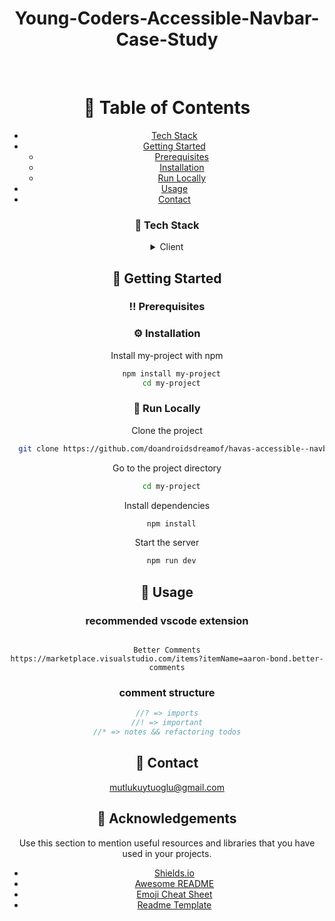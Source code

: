 <div align="center">

  <h1>Young-Coders-Accessible-Navbar-Case-Study</h1>

<br />

<!-- Table of Contents -->

# :notebook_with_decorative_cover: Table of Contents

  - [Tech Stack](#space_invader-tech-stack)
- [Getting Started](#toolbox-getting-started)
  - [Prerequisites](#bangbang-prerequisites)
  - [Installation](#gear-installation)
  - [Run Locally](#running-run-locally)
- [Usage](#eyes-usage)
- [Contact](#handshake-contact)





<!-- TechStack -->

### :space_invader: Tech Stack

<details>
  <summary>Client</summary>
  <ul>
    <li><a href="https://www.typescriptlang.org/">Typescript</a></li>
    <li><a href="https://reactjs.org/">React.js</a></li>
    <li><a href="https://tailwindcss.com/">TailwindCSS</a></li>
  </ul>
</details>




<!-- Getting Started -->

## :toolbox: Getting Started

<!-- Prerequisites -->

### :bangbang: Prerequisites

<!-- Installation -->

### :gear: Installation

Install my-project with npm

```bash
  npm install my-project
  cd my-project
```

<!-- Run Locally -->

### :running: Run Locally

Clone the project

```bash
  git clone https://github.com/doandroidsdreamof/havas-accessible--navbar-case-study.git
```

Go to the project directory

```bash
  cd my-project
```

Install dependencies

```bash
  npm install
```

Start the server

```bash
  npm run dev
```



<!-- Usage -->

## :eyes: Usage

### recommended vscode extension

```

Better Comments
https://marketplace.visualstudio.com/items?itemName=aaron-bond.better-comments

```

### comment structure

```javascript
//? => imports
//! => important
//* => notes && refactoring todos
```


<!-- Contact -->

## :handshake: Contact

mutlukuytuoglu@gmail.com

<!-- Acknowledgments -->

## :gem: Acknowledgements

Use this section to mention useful resources and libraries that you have used in your projects.

- [Shields.io](https://shields.io/)
- [Awesome README](https://github.com/matiassingers/awesome-readme)
- [Emoji Cheat Sheet](https://github.com/ikatyang/emoji-cheat-sheet/blob/master/README.md#travel--places)
- [Readme Template](https://github.com/othneildrew/Best-README-Template)
